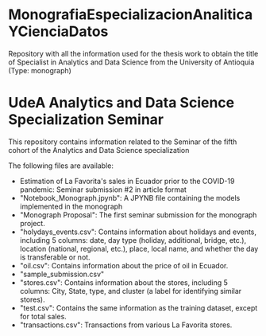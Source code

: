 # MonografiaEspecializacionAnaliticaYCienciaDatos
Repository with all the information used for the thesis work to obtain the title of Specialist in Analytics and Data Science from the University of Antioquia (Type: monograph)

# UdeA Analytics and Data Science Specialization Seminar
This repository contains information related to the Seminar of the fifth cohort of the Analytics and Data Science specialization

The following files are available:

- Estimation of La Favorita's sales in Ecuador prior to the COVID-19 pandemic: Seminar submission #2 in article format
- "Notebook_Monograph.jpynb": A JPYNB file containing the models implemented in the monograph
- "Monograph Proposal": The first seminar submission for the monograph project.
- "holydays_events.csv": Contains information about holidays and events, including 5 columns: date, day type (holiday, additional, bridge, etc.), location (national, regional, etc.), place, local name, and whether the day is transferable or not.
- "oil.csv": Contains information about the price of oil in Ecuador.
- "sample_submission.csv"
- "stores.csv": Contains information about the stores, including 5 columns: City, State, type, and cluster (a label for identifying similar stores).
- "test.csv": Contains the same information as the training dataset, except for total sales.
- "transactions.csv": Transactions from various La Favorita stores.
